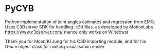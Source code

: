 # PyCYB
Python implementation of joint angles estimates and regression from EMG.
Uses C3Dserver SDK for handling .c3d files, as developed by MotionLabs https://www.c3dserver.com/ 
(hence only works on Windows)

Thank you for Moon Ki Jung for his C3D importing module, and for his Geom object class for making visualisation easier.
